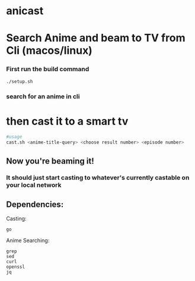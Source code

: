 # anicast
# Search Anime and beam to TV from Cli (macos/linux)

### First run the build command 
```bash
./setup.sh
```

### search for an anime in cli 

# then cast it to a smart tv

```bash
#usage
cast.sh <anime-title-query> <choose result number> <episode number>
```
## Now you're beaming it!

### It should just start casting to whatever's currently castable on your local network

## Dependencies:
Casting:
```
go
```
Anime Searching:
```
grep
sed
curl
openssl
jq
```
